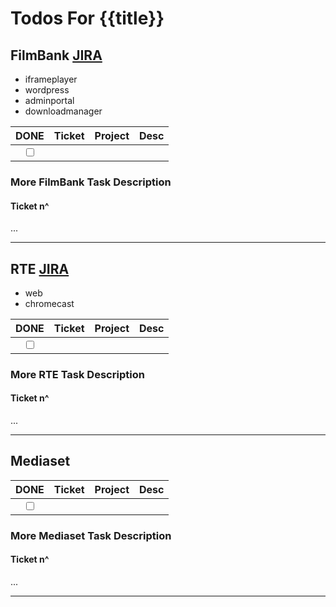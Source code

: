 # Todos For {{title}}

## FilmBank [JIRA](https://fincons.atlassian.net/jira/software/projects/DDS/boards/9/timeline)

- iframeplayer
- wordpress
- adminportal
- downloadmanager

|                     DONE                      | Ticket | Project | Desc |
| :-------------------------------------------: | :----: | ------- | :--: |
| <input type="checkbox" unchecked id="b5a2b9"> |  []()  |         |      |

### More FilmBank Task Description

#### Ticket n^

...

---

## RTE [JIRA](https://ott-jira.finconsgroup.com/secure/RapidBoard.jspa?rapidView=1&projectKey=RTEBB&view=planning.nodetail&quickFilter=1)

- web
- chromecast

|                     DONE                      | Ticket | Project | Desc |
| :-------------------------------------------: | :----: | ------- | :--: |
| <input type="checkbox" unchecked id="64f445"> |  []()  |         |      |

### More RTE Task Description

#### Ticket n^

...

---

## Mediaset

|                     DONE                      | Ticket | Project | Desc |
| :-------------------------------------------: | :----: | ------- | :--: |
| <input type="checkbox" unchecked id="64f445"> |  []()  |         |      |

### More Mediaset Task Description

#### Ticket n^

...

---

